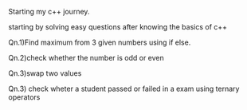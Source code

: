 Starting my c++ journey.

starting by solving easy questions after knowing the basics of c++

Qn.1)Find maximum from 3 given numbers using if else.

Qn.2)check whether the number is odd or even

Qn.3)swap two values

Qn.3) check wheter a student passed or failed in a exam using ternary operators